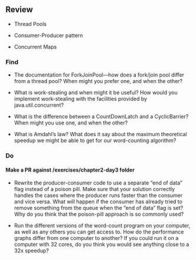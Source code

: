 ## Review

* Thread Pools

* Consumer-Producer pattern

* Concurrent Maps

### Find
* The documentation for ForkJoinPool—how does a fork/join pool differ from
a thread pool? When might you prefer one, and when the other?

* What is work-stealing and when might it be useful? How would you
implement work-stealing with the facilities provided by java.util.concurrent?

* What is the difference between a CountDownLatch and a CyclicBarrier? When
might you use one, and when the other?
* What is Amdahl’s law? What does it say about the maximum theoretical
speedup we might be able to get for our word-counting algorithm?

### Do

#### Make a PR against /exercises/chapter2-day3 folder

* Rewrite the producer-consumer code to use a separate “end of data” flag
instead of a poison pill. Make sure that your solution correctly handles
the cases where the producer runs faster than the consumer and vice
versa. What will happen if the consumer has already tried to remove
something from the queue when the “end of data” flag is set? Why do you
think that the poison-pill approach is so commonly used?

* Run the different versions of the word-count program on your computer,
as well as any others you can get access to. How do the performance
graphs differ from one computer to another? If you could run it on a
computer with 32 cores, do you think you would see anything close to a
32x speedup?